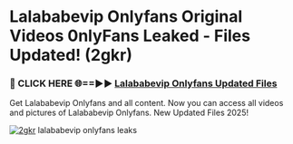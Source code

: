 # Lalababevip Onlyfans Original Videos 0nlyFans Leaked - Files Updated! (2gkr)

<h3>🔴 CLICK HERE 🌐==►► <a href="https://tinyurl.com/ms9xzufz" rel="nofollow">Lalababevip Onlyfans Updated Files</a></h3>

Get Lalababevip Onlyfans and all content. Now you can access all videos and pictures of Lalababevip Onlyfans. New Updated Files 2025!

[![2gkr](https://i.imgur.com/ppqm5kG.gif)](https://tinyurl.com/ms9xzufz)
lalababevip onlyfans leaks
